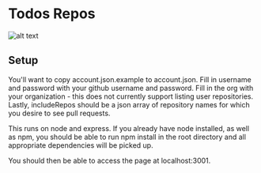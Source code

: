 Todos Repos
===========

![alt text](https://raw.github.com/nwmartin/todos-repos/master/todos-repos.png "Todos Repos")

Setup
-----

You'll want to copy account.json.example to account.json. Fill in username and password with your github username
and password. Fill in the org with your organization - this does not currently support listing user repositories.
Lastly, includeRepos should be a json array of repository names for which you desire to see pull requests.

This runs on node and express. If you already have node installed, as well as npm, you should be able to run
npm install in the root directory and all appropriate dependencies will be picked up.

You should then be able to access the page at localhost:3001.
